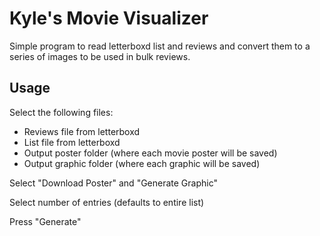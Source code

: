 # Kyle's Movie Visualizer
Simple program to read letterboxd list and reviews and convert them to a series of images to be used in bulk reviews.

## Usage
Select the following files:
* Reviews file from letterboxd
* List file from letterboxd
* Output poster folder (where each movie poster will be saved)
* Output graphic folder (where each graphic will be saved)

Select "Download Poster" and "Generate Graphic"

Select number of entries (defaults to entire list)

Press "Generate"
